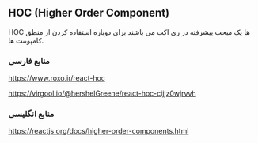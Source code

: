 ## HOC (Higher Order Component)

HOC ها یک مبحث پیشرفته در ری اکت می باشند برای دوباره استفاده کردن از منطق کامپوننت ها.

### منابع فارسی

https://www.roxo.ir/react-hoc

https://virgool.io/@hershelGreene/react-hoc-cijjz0wjrvvh

### منابع انگلیسی

https://reactjs.org/docs/higher-order-components.html
